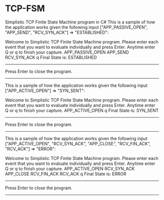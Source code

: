 # TCP-FSM
Simplistic TCP Finite State Machine program in C#
This is a sample of how the application works given the following input ["APP_PASSIVE_OPEN", "APP_SEND", "RCV_SYN_ACK"] =>  "ESTABLISHED":

Welcome to Simplistic TCP Finite State Machine program.
Please enter each event that you want to evaluate individually and press Enter.
Anytime enter Q or q to finish your capture.
APP_PASSIVE_OPEN
APP_SEND
RCV_SYN_ACK
q
Final State is: ESTABLISHED
********************************************
Press Enter to close the program.
********************************************

This is a sample of how the application works given the following input ["APP_ACTIVE_OPEN"] =>  "SYN_SENT":

Welcome to Simplistic TCP Finite State Machine program.
Please enter each event that you want to evaluate individually and press Enter.
Anytime enter Q or q to finish your capture.
APP_ACTIVE_OPEN
q
Final State is: SYN_SENT
********************************************
Press Enter to close the program.
********************************************

This is a sample of how the application works given the following input ["APP_ACTIVE_OPEN", "RCV_SYN_ACK", "APP_CLOSE", "RCV_FIN_ACK", "RCV_ACK"] =>  "ERROR":

Welcome to Simplistic TCP Finite State Machine program.
Please enter each event that you want to evaluate individually and press Enter.
Anytime enter Q or q to finish your capture.
APP_ACTIVE_OPEN
RCV_SYN_ACK
APP_CLOSE
RCV_FIN_ACK
RCV_ACK
q
Final State is: ERROR
********************************************
Press Enter to close the program.
********************************************
